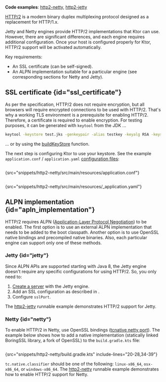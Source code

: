 [//]: # (title: HTTP/2)

<show-structure for="chapter" depth="2"/>

<tldr>
<p>
<b>Code examples</b>: <a href="https://github.com/ktorio/ktor-documentation/tree/%ktor_version%/codeSnippets/snippets/http2-netty">http2-netty</a>, <a href="https://github.com/ktorio/ktor-documentation/tree/%ktor_version%/codeSnippets/snippets/http2-jetty">http2-jetty</a>
</p>
</tldr>

[HTTP/2](https://en.wikipedia.org/wiki/HTTP/2) is a modern binary duplex multiplexing protocol designed as a replacement for HTTP/1.x.

Jetty and Netty engines provide HTTP/2 implementations that Ktor can use. However, there are significant differences, and each engine requires additional configuration. 
Once your host is configured properly for Ktor, HTTP/2 support will be activated automatically.

Key requirements:

* An SSL certificate (can be self-signed).
* An ALPN implementation suitable for a particular engine (see corresponding sections for Netty and Jetty).

## SSL certificate {id="ssl_certificate"}

As per the specification, HTTP/2 does not require encryption, but all browsers will require encrypted connections to be used with HTTP/2.
That's why a working TLS environment is a prerequisite for enabling HTTP/2. Therefore, a certificate is required to enable encryption.
For testing purposes, it can be generated with `keytool` from the JDK ...

```bash
keytool -keystore test.jks -genkeypair -alias testkey -keyalg RSA -keysize 4096 -validity 5000 -dname 'CN=localhost, OU=ktor, O=ktor, L=Unspecified, ST=Unspecified, C=US'
```

... or by using the [buildKeyStore](server-ssl.md) function.

The next step is configuring Ktor to use your keystore. See the example `application.conf` / `application.yaml` [configuration files](server-configuration-file.topic):

<tabs group="config">
<tab title="application.conf" group-key="hocon">

```shell
```
{src="snippets/http2-netty/src/main/resources/application.conf"}

</tab>
<tab title="application.yaml" group-key="yaml">

```yaml
```
{src="snippets/http2-netty/src/main/resources/_application.yaml"}

</tab>
</tabs>




## ALPN implementation {id="apln_implementation"}

HTTP/2 requires ALPN ([Application-Layer Protocol Negotiation](https://en.wikipedia.org/wiki/Application-Layer_Protocol_Negotiation)) to be enabled. The first option is to use an external ALPN implementation that needs to be added to the boot classpath.
Another option is to use OpenSSL native bindings and precompiled native binaries. 
Also, each particular engine can support only one of these methods.

### Jetty {id="jetty"}

Since ALPN APIs are supported starting with Java 8, the Jetty engine doesn't require any specific configurations for using HTTP/2. So, you only need to:
1. [Create a server](server-engines.md#choose-create-server) with the Jetty engine.
2. Add an SSL configuration as described in [](#ssl_certificate).
3. Configure `sslPort`.

The [http2-jetty](https://github.com/ktorio/ktor-documentation/tree/%ktor_version%/codeSnippets/snippets/http2-jetty) runnable example demonstrates HTTP/2 support for Jetty.

### Netty {id="netty"}

To enable HTTP/2 in Netty, use OpenSSL bindings ([tcnative netty port](https://netty.io/wiki/forked-tomcat-native.html)).
The example below shows how to add a native implementation (statically linked BoringSSL library, a fork of OpenSSL) to the `build.gradle.kts` file:

```kotlin
```
{src="snippets/http2-netty/build.gradle.kts" include-lines="20-28,34-39"}

`tc.native.classifier` should be one of the following: `linux-x86_64`, `osx-x86_64`, or `windows-x86_64`. 
The [http2-netty](https://github.com/ktorio/ktor-documentation/tree/%ktor_version%/codeSnippets/snippets/http2-netty) runnable example demonstrates how to enable HTTP/2 support for Netty.
